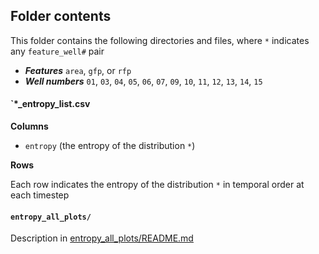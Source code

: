 ## Folder contents
This folder contains the following directories and files, where `*` indicates any `feature_well#` pair
- ***Features*** `area`, `gfp`, or `rfp`
- ***Well numbers*** `01`, `03`, `04`, `05`, `06`, `07`, `09`, `10`, `11`, `12`, `13`, `14`, `15`

#### `*_entropy_list.csv
**Columns**
- `entropy` (the entropy of the distribution `*`)

**Rows**

Each row indicates the entropy of the distribution `*` in temporal order at each timestep

#### `entropy_all_plots/`
Description in [entropy_all_plots/README.md](https://github.com/sarahfi2her/variability/tree/main/20230404/results/entropy_calculation/entropy_all_plots#readme)
